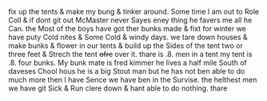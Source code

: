 fix up the tents & make my bung & tinker around. Some time I am out to Role Coll & if dont git out McMaster never Sayes eney thing he favers me all he Can. the Most of the boys have got ther bunks made & fixt for winter  we have puty Cold nites & Some Cold & windy days. we tare down houses & make bunks & flower in our tents & build up the Sides of the tent two or three feet & Strech the tent ~~ofre~~ over it. thare is .8. men in a tent my tent is .8. four bunks. My bunk mate is fred kimmer he lives a half mile South of daveses Chool hous he is a big Stout man but he has not ben able to do much more then I have Sence we have ben in the Survise. the helthest men we have git Sick & Run clere down & hant able to do nothing. thare